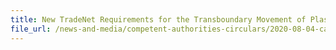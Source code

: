 ```yaml
---
title: New TradeNet Requirements for the Transboundary Movement of Plastic Waste Under the Basel Convention
file_url: /news-and-media/competent-authorities-circulars/2020-08-04-ca.pdf
---
```


